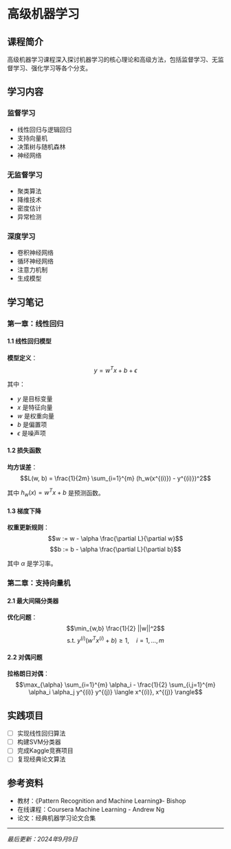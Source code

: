 # 高级机器学习

## 课程简介

高级机器学习课程深入探讨机器学习的核心理论和高级方法，包括监督学习、无监督学习、强化学习等各个分支。

## 学习内容

### 监督学习
- 线性回归与逻辑回归
- 支持向量机
- 决策树与随机森林
- 神经网络

### 无监督学习
- 聚类算法
- 降维技术
- 密度估计
- 异常检测

### 深度学习
- 卷积神经网络
- 循环神经网络
- 注意力机制
- 生成模型

## 学习笔记

### 第一章：线性回归

#### 1.1 线性回归模型

**模型定义**：
$$y = w^T x + b + \epsilon$$

其中：
- $y$ 是目标变量
- $x$ 是特征向量
- $w$ 是权重向量
- $b$ 是偏置项
- $\epsilon$ 是噪声项

#### 1.2 损失函数

**均方误差**：
$$L(w, b) = \frac{1}{2m} \sum_{i=1}^{m} (h_w(x^{(i)}) - y^{(i)})^2$$

其中 $h_w(x) = w^T x + b$ 是预测函数。

#### 1.3 梯度下降

**权重更新规则**：
$$w := w - \alpha \frac{\partial L}{\partial w}$$
$$b := b - \alpha \frac{\partial L}{\partial b}$$

其中 $\alpha$ 是学习率。

### 第二章：支持向量机

#### 2.1 最大间隔分类器

**优化问题**：
$$\min_{w,b} \frac{1}{2} ||w||^2$$
$$\text{s.t. } y^{(i)}(w^T x^{(i)} + b) \geq 1, \quad i = 1, \ldots, m$$

#### 2.2 对偶问题

**拉格朗日对偶**：
$$\max_{\alpha} \sum_{i=1}^{m} \alpha_i - \frac{1}{2} \sum_{i,j=1}^{m} \alpha_i \alpha_j y^{(i)} y^{(j)} \langle x^{(i)}, x^{(j)} \rangle$$

## 实践项目

- [ ] 实现线性回归算法
- [ ] 构建SVM分类器
- [ ] 完成Kaggle竞赛项目
- [ ] 复现经典论文算法

## 参考资料

- 教材：《Pattern Recognition and Machine Learning》- Bishop
- 在线课程：Coursera Machine Learning - Andrew Ng
- 论文：经典机器学习论文合集

---

*最后更新：2024年9月9日*
